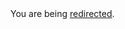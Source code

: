 <html><body>You are being <a href="https://dan.cunning.cc/projects/fixing-craigslist.html.md">redirected</a>.</body></html>